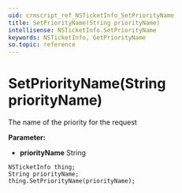 ```yaml
---
uid: crmscript_ref_NSTicketInfo_SetPriorityName
title: SetPriorityName(String priorityName)
intellisense: NSTicketInfo.SetPriorityName
keywords: NSTicketInfo, GetPriorityName
so.topic: reference
---
```


# SetPriorityName(String priorityName)

The name of the priority for the request

**Parameter:** 
* **priorityName** String

```crmscript
NSTicketInfo thing;
String priorityName;
thing.SetPriorityName(priorityName);
```

